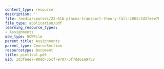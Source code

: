 ```yaml
---
content_type: resource
description: ''
file: /media/courses/22-616-plasma-transport-theory-fall-2003/3d3feee780dd55cf97075f7de61e9758_pset1sol.pdf
file_type: application/pdf
learning_resource_types:
- Assignments
ocw_type: OCWFile
parent_title: Assignments
parent_type: CourseSection
resourcetype: Document
title: pset1sol.pdf
uid: 3d3feee7-80dd-55cf-9707-5f7de61e9758
---
```

